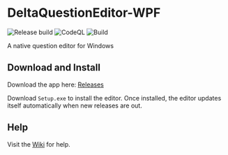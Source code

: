 # DeltaQuestionEditor-WPF

![Release build](https://github.com/Profound-Education-Centre/DeltaQuestionEditor-WPF/workflows/Release%20build/badge.svg)
![CodeQL](https://github.com/Profound-Education-Centre/DeltaQuestionEditor-WPF/workflows/CodeQL/badge.svg)
![Build](https://github.com/Profound-Education-Centre/DeltaQuestionEditor-WPF/workflows/Build/badge.svg)

A native question editor for Windows

## Download and Install

Download the app here: [Releases](https://github.com/Profound-Education-Centre/DeltaQuestionEditor-WPF/releases/latest)

Download `Setup.exe` to install the editor. Once installed, the editor updates itself automatically when new releases are out.

## Help

Visit the [Wiki](https://github.com/Profound-Education-Centre/DeltaQuestionEditor-WPF/wiki) for help.

